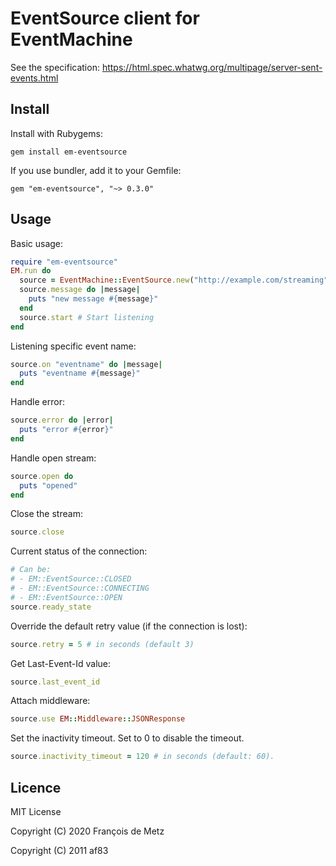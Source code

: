 # EventSource client for EventMachine

See the specification: https://html.spec.whatwg.org/multipage/server-sent-events.html

## Install

Install with Rubygems:

    gem install em-eventsource

If you use bundler, add it to your Gemfile:

    gem "em-eventsource", "~> 0.3.0"

## Usage

Basic usage:

```ruby
require "em-eventsource"
EM.run do
  source = EventMachine::EventSource.new("http://example.com/streaming")
  source.message do |message|
    puts "new message #{message}"
  end
  source.start # Start listening
end
```

Listening specific event name:

```ruby
source.on "eventname" do |message|
  puts "eventname #{message}"
end
```

Handle error:

```ruby
source.error do |error|
  puts "error #{error}"
end
```

Handle open stream:

```ruby
source.open do
  puts "opened"
end
```

Close the stream:

```ruby
source.close
```

Current status of the connection:

```ruby
# Can be:
# - EM::EventSource::CLOSED
# - EM::EventSource::CONNECTING
# - EM::EventSource::OPEN
source.ready_state
```

Override the default retry value (if the connection is lost):

```ruby
source.retry = 5 # in seconds (default 3)
```

Get Last-Event-Id value:

```ruby
source.last_event_id
```

Attach middleware:

```ruby
source.use EM::Middleware::JSONResponse
```

Set the inactivity timeout. Set to 0 to disable the timeout.

```ruby
source.inactivity_timeout = 120 # in seconds (default: 60).
```

## Licence

MIT License

Copyright (C) 2020 François de Metz

Copyright (C) 2011 af83

